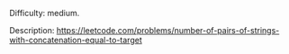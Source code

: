 Difficulty: medium.

Description: https://leetcode.com/problems/number-of-pairs-of-strings-with-concatenation-equal-to-target

